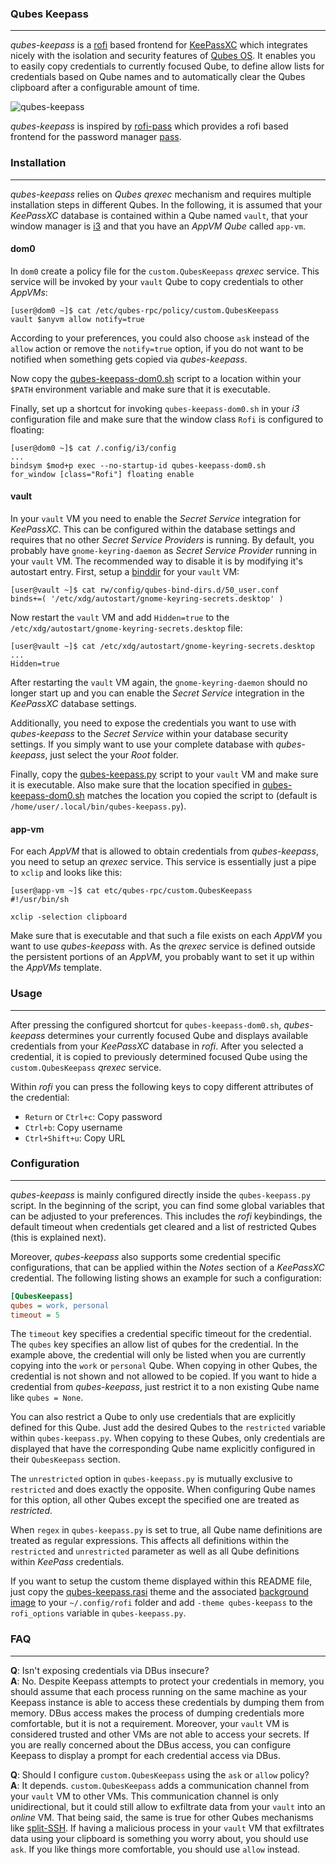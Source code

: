 ### Qubes Keepass

----

*qubes-keepass* is a [rofi](https://github.com/davatorium/rofi) based frontend for [KeePassXC](https://keepassxc.org/)
which integrates nicely with the isolation and security features of [Qubes OS](https://www.qubes-os.org/). It enables you
to easily copy credentials to currently focused Qube, to define allow lists for credentials based on Qube names and to
automatically clear the Qubes clipboard after a configurable amount of time.

![qubes-keepass](https://user-images.githubusercontent.com/49147108/206440037-cf2108f8-8033-4574-bdbe-88f7943c1457.png)

*qubes-keepass* is inspired by [rofi-pass](https://github.com/carnager/rofi-pass) which provides a rofi based frontend
for the password manager [pass](https://www.passwordstore.org/).


### Installation

----

*qubes-keepass* relies on *Qubes qrexec* mechanism and requires multiple installation steps in different Qubes. In the
following, it is assumed that your *KeePassXC* database is contained within a Qube named `vault`, that your window manager
is [i3](https://www.qubes-os.org/doc/i3/) and that you have an *AppVM Qube* called `app-vm`.


#### dom0

In `dom0` create a policy file for the `custom.QubesKeepass` *qrexec* service. This service will be invoked by your `vault`
Qube to copy credentials to other *AppVMs*:

```console
[user@dom0 ~]$ cat /etc/qubes-rpc/policy/custom.QubesKeepass
vault $anyvm allow notify=true
```

According to your preferences, you could also choose `ask` instead of the `allow` action or remove the `notify=true` option,
if you do not want to be notified when something gets copied via *qubes-keepass*.

Now copy the [qubes-keepass-dom0.sh](./qubes-keepass-dom0.sh) script to a location within your `$PATH` environment variable
and make sure that it is executable.

Finally, set up a shortcut for invoking `qubes-keepass-dom0.sh` in your *i3* configuration file and make sure that
the window class `Rofi` is configured to floating:

```console
[user@dom0 ~]$ cat /.config/i3/config
...
bindsym $mod+p exec --no-startup-id qubes-keepass-dom0.sh
for_window [class="Rofi"] floating enable
```


#### vault

In your `vault` VM you need to enable the *Secret Service* integration for *KeePassXC*. This can be configured within
the database settings and requires that no other *Secret Service Providers* is running. By default, you probably have
`gnome-keyring-daemon` as *Secret Service Provider* running in your `vault` VM. The recommended way to disable it is
by modifying it's autostart entry. First, setup a [binddir](https://www.qubes-os.org/doc/bind-dirs/) for your `vault` VM:

```console
[user@vault ~]$ cat rw/config/qubes-bind-dirs.d/50_user.conf
binds+=( '/etc/xdg/autostart/gnome-keyring-secrets.desktop' )
```

Now restart the `vault` VM and add `Hidden=true` to the `/etc/xdg/autostart/gnome-keyring-secrets.desktop` file:

```console
[user@vault ~]$ cat /etc/xdg/autostart/gnome-keyring-secrets.desktop
...
Hidden=true
```

After restarting the `vault` VM again, the `gnome-keyring-daemon` should no longer start up and you can enable the *Secret
Service* integration in the *KeePassXC* database settings.

Additionally, you need to expose the credentials you want to use with *qubes-keepass* to the *Secret Service* within your
database security settings. If you simply want to use your complete database with *qubes-keepass*, just select the your
*Root* folder.

Finally, copy the [qubes-keepass.py](./qubes-keepass.py) script to your `vault` VM and make sure it is executable. Also make
sure that the location specified in [qubes-keepass-dom0.sh](./qubes-keepass-dom0.sh) matches the location you copied the script
to (default is `/home/user/.local/bin/qubes-keepass.py`).


#### app-vm

For each *AppVM* that is allowed to obtain credentials from *qubes-keepass*, you need to setup an *qrexec* service. This service
is essentially just a pipe to `xclip` and looks like this:

```console
[user@app-vm ~]$ cat etc/qubes-rpc/custom.QubesKeepass
#!/usr/bin/sh

xclip -selection clipboard
```

Make sure that is executable and that such a file exists on each *AppVM* you want to use *qubes-keepass* with. As the *qrexec*
service is defined outside the persistent portions of an *AppVM*, you probably want to set it up within the *AppVMs* template.


### Usage

----

After pressing the configured shortcut for `qubes-keepass-dom0.sh`, *qubes-keepass* determines your currently focused Qube
and displays available credentials from your *KeePassXC* database in *rofi*. After you selected a credential, it is copied
to previously determined focused Qube using the `custom.QubesKeepass` *qrexec* service.

Within *rofi* you can press the following keys to copy different attributes of the credential:

* `Return` or `Ctrl+c`: Copy password
* `Ctrl+b`: Copy username
* `Ctrl+Shift+u`: Copy URL


### Configuration

----

*qubes-keepass* is mainly configured directly inside the `qubes-keepass.py` script. In the beginning of the script, you can find
some global variables that can be adjusted to your preferences. This includes the *rofi* keybindings, the default timeout when
credentials get cleared and a list of restricted Qubes (this is explained next).

Moreover, *qubes-keepass* also supports some credential specific configurations, that can be applied within the *Notes* section
of a *KeePassXC* credential. The following listing shows an example for such a configuration:

```ini
[QubesKeepass]
qubes = work, personal
timeout = 5
```

The `timeout` key specifies a credential specific timeout for the credential. The `qubes` key specifies an allow list of qubes for
the credential. In the example above, the credential will only be listed when you are currently copying into the `work` or `personal`
Qube. When copying in other Qubes, the credential is not shown and not allowed to be copied. If you want to hide a credential from
*qubes-keepass*, just restrict it to a non existing Qube name like `qubes = None`.

You can also restrict a Qube to only use credentials that are explicitly defined for this Qube. Just add the desired Qubes to the
`restricted` variable within `qubes-keepass.py`. When copying to these Qubes, only credentials are displayed that have the corresponding
Qube name explicitly configured in their `QubesKeepass` section.

The `unrestricted` option in `qubes-keepass.py` is mutually exclusive to `restricted` and does exactly the opposite. When configuring Qube
names for this option, all other Qubes except the specified one are treated as *restricted*.

When `regex` in `qubes-keepass.py` is set to true, all Qube name definitions are treated as regular expressions. This affects all definitions
within the `restricted` and `unrestricted` parameter as well as all Qube definitions within *KeePass* credentials.

If you want to setup the custom theme displayed within this README file, just copy the [qubes-keepass.rasi](/theme/qubes-keepass.rasi) theme
and the associated [background image](/theme/background.png) to your `~/.config/rofi` folder and add `-theme qubes-keepass` to the `rofi_options`
variable in `qubes-keepass.py`.

### FAQ

----

**Q**: Isn't exposing credentials via DBus insecure?\
**A**: No. Despite Keepass attempts to protect your credentials in memory, you should assume that each process running on the same machine
as your Keepass instance is able to access these credentials by dumping them from memory. DBus access makes the process of dumping credentials
more comfortable, but it is not a requirement. Moreover, your `vault` VM is considered trusted and other VMs are not able to access your secrets.
If you are really concerned about the DBus access, you can configure Keepass to display a prompt for each credential access via DBus.

**Q**: Should I configure `custom.QubesKeepass` using the `ask` or `allow` policy?\
**A**: It depends. `custom.QubesKeepass` adds a communication channel from your `vault` VM to other VMs. This communication channel is only unidirectional,
but it could still allow to exfiltrate data from your `vault` into an *online* VM. That being said, the same is true for other Qubes mechanisms like
[split-SSH](https://github.com/Qubes-Community/Contents/blob/master/docs/configuration/split-ssh.md). If having a malicious process in your `vault` VM that
exfiltrates data using your clipboard is something you worry about, you should use `ask`. If you like things more comfortable, you should use `allow` instead.
